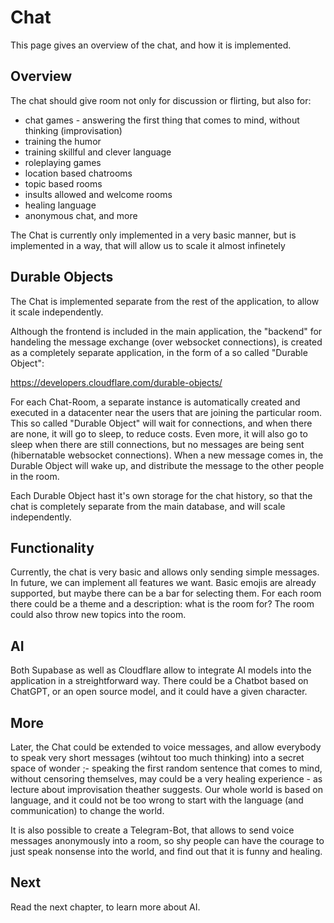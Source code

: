 # Chat

This page gives an overview of the chat, and how it is implemented.

## Overview

The chat should give room not only for discussion or flirting, but also for:

- chat games - answering the first thing that comes to mind, without thinking (improvisation)
- training the humor
- training skillful and clever language
- roleplaying games
- location based chatrooms
- topic based rooms
- insults allowed and welcome rooms
- healing language
- anonymous chat, and more

The Chat is currently only implemented in a very basic manner, but is implemented in a way, that will allow us to scale it almost infinetely

## Durable Objects

The Chat is implemented separate from the rest of the application, to allow it scale independently.

Although the frontend is included in the main application, the "backend" for handeling the message exchange (over websocket connections), is created as a completely separate application, in the form of a so called "Durable Object":

https://developers.cloudflare.com/durable-objects/

For each Chat-Room, a separate instance is automatically created and executed in a datacenter near the users that are joining the particular room. This so called "Durable Object" will wait for connections, and when there are none, it will go to sleep, to reduce costs. Even more, it will also go to sleep when there are still connections, but no messages are being sent (hibernatable websocket connections). When a new message comes in, the Durable Object will wake up, and distribute the message to the other people in the room.

Each Durable Object hast it's own storage for the chat history, so that the chat is completely separate from the main database, and will scale independently.

## Functionality

Currently, the chat is very basic and allows only sending simple messages. In future, we can implement all features we want. Basic emojis are already supported, but maybe there can be a bar for selecting them. For each room there could be a theme and a description: what is the room for? The room could also throw new topics into the room.

## AI

Both Supabase as well as Cloudflare allow to integrate AI models into the application in a streightforward way. There could be a Chatbot based on ChatGPT, or an open source model, and it could have a given character.

## More

Later, the Chat could be extended to voice messages, and allow everybody to speak very short messages (wihtout too much thinking) into a secret space of wonder ;- speaking the first random sentence that comes to mind, without censoring themselves, may could be a very healing experience - as lecture about improvisation theather suggests. Our whole world is based on language, and it could not be too wrong to start with the language (and communication) to change the world.

It is also possible to create a Telegram-Bot, that allows to send voice messages anonymously into a room, so shy people can have the courage to just speak nonsense into the world, and find out that it is funny and healing.

## Next

Read the next chapter, to learn more about AI.
